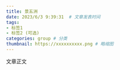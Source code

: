 ```yaml
---
title: 景五洲  
date: 2023/6/3 9:39:31  # 文章发表时间
tags:
- 标签1
- 标签2 (可选)
categories: group # 分类
thumbnail: https://xxxxxxxxxx.png # 略缩图
---
```


文章正文